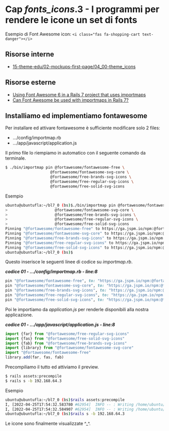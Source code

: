 # <a name="top"></a> Cap *fonts_icons*.3 - I programmi per rendere le icone un set di fonts

Esempio di Font Awesome icon: `<i class="fas fa-shopping-cart text-danger"></i>`



## Risorse interne

- [15-theme-edu/02-mockups-first-page/04_00-theme_icons]()



## Risorse esterne

- [Using Font Awesome 6 in a Rails 7 project that uses importmaps](https://pablofernandez.tech/2022/03/12/using-font-awesome-6-in-a-rails-7-project-that-uses-importmaps/)
- [Can Font Awesome be used with importmaps in Rails 7?](https://stackoverflow.com/questions/71430573/can-font-awesome-be-used-with-importmaps-in-rails-7)



## Installiamo ed implementiamo fontawesome

Per installare ed attivare fontawesome è sufficiente modificare solo 2 files:

- .../config/importmap.rb
- .../app/javascript/application.js

Il primo file lo riempiamo in automatico con il seguente comando da terminale.

```bash
$ ./bin/importmap pin @fortawesome/fontawesome-free \
                    @fortawesome/fontawesome-svg-core \
                    @fortawesome/free-brands-svg-icons \
                    @fortawesome/free-regular-svg-icons \
                    @fortawesome/free-solid-svg-icons
```

Esempio

```bash
ubuntu@ubuntufla:~/bl7_0 (bs)$./bin/importmap pin @fortawesome/fontawesome-free \
>                     @fortawesome/fontawesome-svg-core \
>                     @fortawesome/free-brands-svg-icons \
>                     @fortawesome/free-regular-svg-icons \
>                     @fortawesome/free-solid-svg-icons
Pinning "@fortawesome/fontawesome-free" to https://ga.jspm.io/npm:@fortawesome/fontawesome-free@6.1.1/js/fontawesome.js
Pinning "@fortawesome/fontawesome-svg-core" to https://ga.jspm.io/npm:@fortawesome/fontawesome-svg-core@6.1.1/index.es.js
Pinning "@fortawesome/free-brands-svg-icons" to https://ga.jspm.io/npm:@fortawesome/free-brands-svg-icons@6.1.1/index.es.js
Pinning "@fortawesome/free-regular-svg-icons" to https://ga.jspm.io/npm:@fortawesome/free-regular-svg-icons@6.1.1/index.es.js
Pinning "@fortawesome/free-solid-svg-icons" to https://ga.jspm.io/npm:@fortawesome/free-solid-svg-icons@6.1.1/index.es.js
ubuntu@ubuntufla:~/bl7_0 (bs)$
```

Questo inserisce le seguenti linee di codice su *importmap.rb*.

***codice 01 - .../config/importmap.rb - line:8***

```ruby
pin "@fortawesome/fontawesome-free", to: "https://ga.jspm.io/npm:@fortawesome/fontawesome-free@6.1.1/js/fontawesome.js"
pin "@fortawesome/fontawesome-svg-core", to: "https://ga.jspm.io/npm:@fortawesome/fontawesome-svg-core@6.1.1/index.es.js"
pin "@fortawesome/free-brands-svg-icons", to: "https://ga.jspm.io/npm:@fortawesome/free-brands-svg-icons@6.1.1/index.es.js"
pin "@fortawesome/free-regular-svg-icons", to: "https://ga.jspm.io/npm:@fortawesome/free-regular-svg-icons@6.1.1/index.es.js"
pin "@fortawesome/free-solid-svg-icons", to: "https://ga.jspm.io/npm:@fortawesome/free-solid-svg-icons@6.1.1/index.es.js"
```

Poi le importiamo da *application.js* per renderle disponibili alla nostra applicazione.

***codice 01 - .../app/javascript/application.js - line:8***

```javascript
import {far} from "@fortawesome/free-regular-svg-icons"
import {fas} from "@fortawesome/free-solid-svg-icons"
import {fab} from "@fortawesome/free-brands-svg-icons"
import {library} from "@fortawesome/fontawesome-svg-core"
import "@fortawesome/fontawesome-free"
library.add(far, fas, fab)
```

Precompiliamo il tutto ed attiviamo il preview.

```bash
$ rails assets:precompile
$ rails s -b 192.168.64.3
```

Esempio

```bash
ubuntu@ubuntufla:~/bl7_0 (bs)$rails assets:precompile
I, [2022-04-25T17:54:32.583780 #62954]  INFO -- : Writing /home/ubuntu/bl7_0/public/assets/application-fd160c89b391e8d4d5b3fc55211e23d654138ef31496a267185c1be97adcdd8e.js
I, [2022-04-25T17:54:32.584907 #62954]  INFO -- : Writing /home/ubuntu/bl7_0/public/assets/application-fd160c89b391e8d4d5b3fc55211e23d654138ef31496a267185c1be97adcdd8e.js.gz
ubuntu@ubuntufla:~/bl7_0 (bs)$rails s -b 192.168.64.3
```

Le icone sono finalmente visualizzate ^_^.
